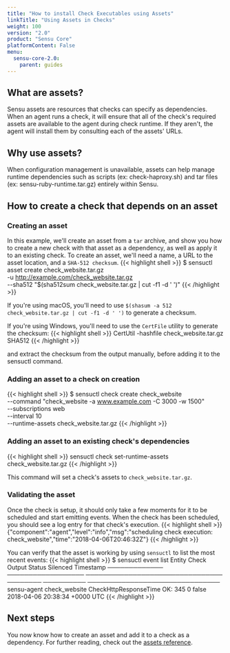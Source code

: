 ```yaml
---
title: "How to install Check Executables using Assets"
linkTitle: "Using Assets in Checks"
weight: 100
version: "2.0"
product: "Sensu Core"
platformContent: False
menu: 
  sensu-core-2.0:
    parent: guides
---
```


## What are assets?
Sensu assets are resources that checks can specify as dependencies. When an
agent runs a check, it will ensure that all of the check's required assets
are available to the agent during check runtime. If they aren't, the agent will
install them by consulting each of the assets' URLs.

## Why use assets?
When configuration management is unavailable, assets can help manage runtime 
dependencies such as scripts (ex: check-haproxy.sh) and tar files (ex: sensu-ruby-runtime.tar.gz)
entirely within Sensu. 

## How to create a check that depends on an asset 

### Creating an asset
In this example, we'll create an asset from a `tar` archive, and show you how to
create a new check with that asset as a dependency, as well as apply it to an
existing check. To create an asset, we'll need a name, a URL to the asset location, 
and a `SHA-512 checksum`.
{{< highlight shell >}}
$ sensuctl asset create check_website.tar.gz \
  -u http://example.com/check_website.tar.gz \
  --sha512 "$(sha512sum check_website.tar.gz | cut -f1 -d ' ')"
{{< /highlight >}}

If you're using macOS, you'll need to use `$(shasum -a 512 check_website.tar.gz | cut -f1 -d ' ')` to generate a checksum.

If you're using Windows, you'll need to use the `CertFile` utility to generate the checksum:
{{< highlight shell >}}
CertUtil -hashfile check_website.tar.gz SHA512
{{< /highlight >}}

and extract the checksum from the output manually, before adding it to the sensuctl command.


### Adding an asset to a check on creation

{{< highlight shell >}}
$ sensuctl check create check_website \
  --command "check_website -a www.example.com -C 3000 -w 1500" \
  --subscriptions web \
  --interval 10 \
  --runtime-assets check_website.tar.gz 
{{< /highlight >}}

### Adding an asset to an existing check's dependencies

{{< highlight shell >}}
sensuctl check set-runtime-assets check_website.tar.gz 
{{< /highlight >}}

This command will set a check's assets to `check_website.tar.gz`.

### Validating the asset

Once the check is setup, it should only take a few moments for it to be
scheduled and start emitting events. When the check has been scheduled, you should 
see a log entry for that check's execution.
{{< highlight shell >}}
{"component":"agent","level":"info","msg":"scheduling check execution: check_website","time":"2018-04-06T20:46:32Z"}
{{< /highlight >}}

You can verify that the asset is working by using `sensuctl` to list the most recent events:
{{< highlight shell >}}
$ sensuctl event list
    Entity           Check                     Output               Status   Silenced             Timestamp
 ───────────── ────────────────── ──────────────────────────────── ──────── ────────── ───────────────────────────────
  sensu-agent    check_website      CheckHttpResponseTime OK: 345      0       false    2018-04-06 20:38:34 +0000 UTC
{{< /highlight >}}

## Next steps

You now know how to create an asset and add it to a check as a dependency. For
further reading, check out the [assets reference][1].

[1]: ../../reference/assets/
